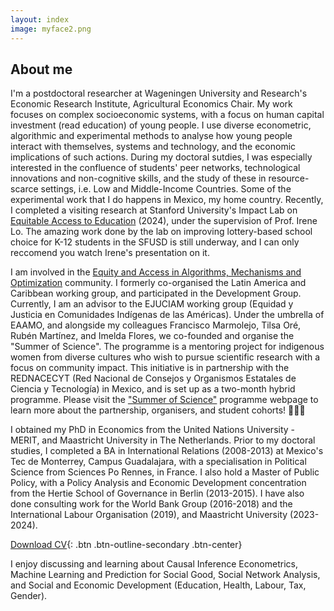 ```yaml
---
layout: index
image: myface2.png
---
```

## About me
I'm a postdoctoral researcher at Wageningen University and Research's Economic Research Institute, Agricultural Economics Chair. My work focuses on complex socioeconomic systems, with a focus on human capital investment (read education) of young people. I use diverse econometric, algorithmic and experimental methods to analyse how young people interact with themselves, systems and technology, and the economic implications of such actions. During my doctoral sutdies, I was especially interested in the confluence of students' peer networks, technological innovations and non-cognitive skills, and the study of these in resource-scarce settings, i.e. Low and Middle-Income Countries. Some of the experimental work that I do happens in Mexico, my home country. Recently, I completed a visiting research at Stanford University's Impact Lab on [Equitable Access to Education](https://impact.stanford.edu/organization/equitable-access-education) (2024), under the supervision of Prof. Irene Lo. The amazing work done by the lab on improving lottery-based school choice for K-12 students in the SFUSD is still underway, and I can only reccomend you watch Irene's presentation on it. 

I am involved in the [Equity and Access in Algorithms, Mechanisms and Optimization](https://www.eaamo.org/) community. I formerly co-organised the Latin America and Caribbean working group, and participated in the Development Group. Currently, I am an advisor to the EJUCIAM working group (Equidad y Justicia en Comunidades Indígenas de las Américas). Under the umbrella of EAAMO, and alongside my colleagues Francisco Marmolejo, Tilsa Oré, Rubén Martínez, and Imelda Flores, we co-founded and organise the "Summer of Science". The programme is a mentoring project for indigenous women from diverse cultures who wish to pursue scientific research with a focus on community impact. This initiative is in partnership with the REDNACECYT (Red Nacional de Consejos y Organismos Estatales de Ciencia y Tecnología) in Mexico, and is set up as a two-month hybrid programme. Please visit the ["Summer of Science"](https://www.md4sg.com/workinggroups/projects/rednacecyt) programme webpage to learn more about the partnership, organisers, and student cohorts! 👩🏽‍🏫 

I obtained my PhD in Economics from the United Nations University - MERIT, and Maastricht University in The Netherlands. Prior to my doctoral studies, I completed a BA in International Relations (2008-2013) at Mexico's Tec de Monterrey, Campus Guadalajara, with a specialisation in Political Science from Sciences Po Rennes, in France. I also hold a Master of Public Policy, with a Policy Analysis and Economic Development concentration from the Hertie School of Governance  in Berlin (2013-2015). I have also done consulting work for the World Bank Group (2016-2018) and the International Labour Organisation (2019), and Maastricht University (2023-2024).

[Download CV](/pdfs/cv.pdf){: .btn .btn-outline-secondary .btn-center}

I enjoy discussing and learning about Causal Inference Econometrics, Machine Learning and Prediction for Social Good, Social Network Analysis, and Social and Economic Development (Education, Health, Labour, Tax, Gender).
